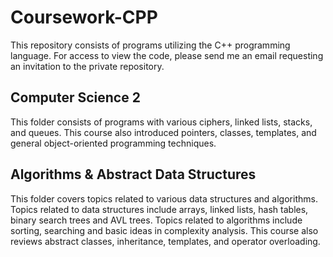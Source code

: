 # Coursework-CPP
This repository consists of programs utilizing the C++ programming language. For access to view the code, please send me an email requesting an invitation to the private repository.

## Computer Science 2
This folder consists of programs with various ciphers, linked lists, stacks, and queues. This course also introduced pointers, classes, templates, and general object-oriented programming techniques.

## Algorithms & Abstract Data Structures
This folder covers topics related to various data structures and algorithms. Topics related to data structures include arrays, linked lists, hash tables, binary search trees and AVL trees. Topics related to algorithms include sorting, searching and basic ideas in complexity analysis. This course also reviews abstract classes, inheritance, templates, and operator overloading. 
